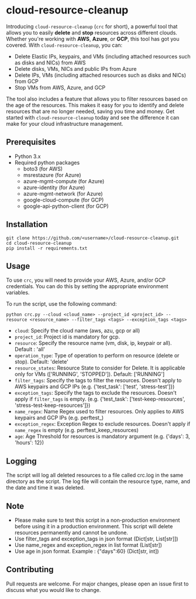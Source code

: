 # cloud-resource-cleanup

Introducing `cloud-resource-cleanup` (`crc` for short), a powerful tool that allows you to easily **delete** and **stop** resources across different clouds. Whether you're working with **AWS**, **Azure**, or **GCP**, this tool has got you covered. With `cloud-resource-cleanup`, you can:

* Delete Elastic IPs, keypairs, and VMs (including attached resources such as disks and NICs) from AWS
* Delete disks, VMs, NICs and public IPs from Azure
* Delete IPs, VMs (including attached resources such as disks and NICs) from GCP
* Stop VMs from AWS, Azure, and GCP

The tool also includes a feature that allows you to filter resources based on the age of the resources. This makes it easy for you to identify and delete resources that are no longer needed, saving you time and money. Get started with `cloud-resource-cleanup` today and see the difference it can make for your cloud infrastructure management.

## Prerequisites
* Python 3.x
* Required python packages
  * boto3 (for AWS)
  * msrestazure (for Azure)
  * azure-mgmt-compute (for Azure)
  * azure-identity (for Azure)
  * azure-mgmt-network (for Azure)
  * google-cloud-compute (for GCP)
  * google-api-python-client (for GCP)

## Installation
```
git clone https://github.com/<username>/cloud-resource-cleanup.git
cd cloud-resource-cleanup
pip install -r requirements.txt
```

## Usage
To use `crc`, you will need to provide your AWS, Azure, and/or GCP credentials. You can do this by setting the appropriate environment variables.

To run the script, use the following command:
```
python crc.py --cloud <cloud_name> --project_id <project_id> --resource <resource_name> --filter_tags <tags> --exception_tags <tags>
```
* `cloud`: Specify the cloud name (aws, azu, gcp or all)
* `project_id`: Project id is mandatory for gcp.
* `resource`: Specify the resource name (vm, disk, ip, keypair or all). Default : 'all'
* `operation_type`: Type of operation to perform on resource (delete or stop). Default: 'delete'
* `resource_states`: Resource State to consider for Delete. It is applicable only for VMs (['RUNNING', 'STOPPED']). Default: ['RUNNING']
* `filter_tags`: Specify the tags to filter the resources. Doesn't apply to AWS keypairs and GCP IPs (e.g. {'test_task': ['test', 'stress-test']})
* `exception_tags`: Specify the tags to exclude the resources. Doesn't apply if `filter_tags` is empty. (e.g. {'test_task': ['test-keep-resources', 'stress-test-keep-resources']})
* `name_regex`: Name Regex used to filter resources. Only applies to AWS keypairs and GCP IPs (e.g. perftest_)
* `exception_regex`: Exception Regex to exclude resources. Doesn't apply if `name_regex` is empty (e.g. perftest_keep_resources)
* `age`: Age Threshold for resources is mandatory argument (e.g. {'days': 3, 'hours': 12})

## Logging
The script will log all deleted resources to a file called crc.log in the same directory as the script. The log file will contain the resource type, name, and the date and time it was deleted.

## Note
* Please make sure to test this script in a non-production environment before using it in a production environment. This script will delete resources permanently and cannot be undone.
* Use filter_tags and exception_tags in json format (Dict[str, List[str]])
* Use name_regex and exception_regex in list format (List[str])
* Use age in json format. Example : {"days":60} (Dict[str, int])

## Contributing
Pull requests are welcome. For major changes, please open an issue first to discuss what you would like to change.
